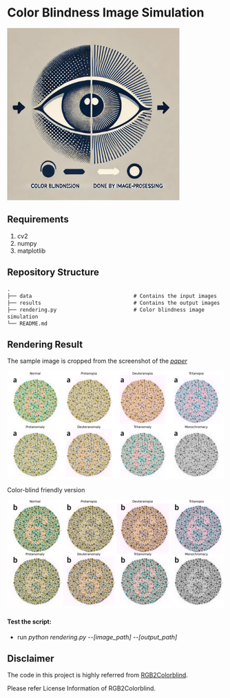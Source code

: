 # Color Blindness Image Simulation
<img src="Figs/intro.jpg" width=400>

## Requirements

1. cv2
2. numpy
3. matplotlib

## Repository Structure

```
.
├── data                                 # Contains the input images
├── results                              # Contains the output images
├── rendering.py                         # Color blindness image simulation
└── README.md
```

## Rendering Result
The sample image is cropped from the screenshot of the [*paper*](https://www.nature.com/articles/nmeth.1618)

<img src="Figs/Capture1_rendering.png">

Color-blind friendly version

<img src="Figs/Capture2_rendering.png">

#### Test the script:
- run *python rendering.py   --[image_path] --[output_path]*

## Disclaimer
The code in this project is highly referred from [RGB2Colorblind](https://github.com/daijro/rgb2colorblind).

Please refer License Information of RGB2Colorblind.
